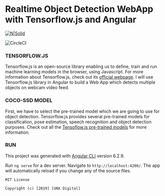 # Realtime Object Detection WebApp with Tensorflow.js and Angular

[![N|Solid](https://res.cloudinary.com/dlvaangxn/image/upload/c_scale,w_150/v1563630297/unx-logo.png)](https://www.unxdigital.com/)

![CircleCI](https://circleci.com/gh/google/wikiloop-battlefield/tree/master.svg?style=svg)

### TENSORFLOW.JS
Tensorflow.js is an open-source library enabling us to define, train and run machine learning models in the browser, using Javascript. For more information about Tensorflow.js, check out its [official webpage](https://js.tensorflow.org/). I will use Tensorflow.js library in Angular to build a Web App which detects multiple objects on webcam video feed.

### COCO-SSD MODEL
First, we have to select the pre-trained model which we are going to use for object detection. Tensorflow.js provides several pre-trained models for classification, pose estimation, speech recognition and object detection purposes. Check out all the [Tensoflow.js pre-trained models](https://github.com/tensorflow/tfjs-models) for more information.

### RUN

This project was generated with [Angular CLI](https://github.com/angular/angular-cli) version 6.2.9.


Run `ng serve` for a dev server. Navigate to `http://localhost:4200/`. The app will automatically reload if you change any of the source files.

```
MIT License

Copyright (c) [2019] [UNX Digital]
```
